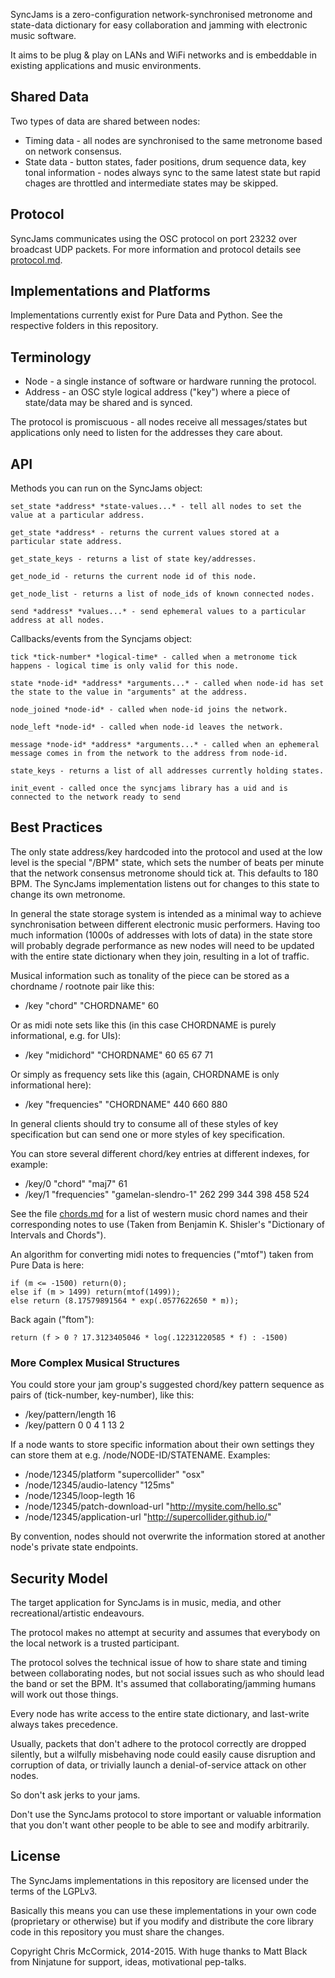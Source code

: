 SyncJams is a zero-configuration network-synchronised metronome and state-data dictionary for easy collaboration and jamming with electronic music software.

It aims to be plug & play on LANs and WiFi networks and is embeddable in existing applications and music environments.

## Shared Data ###

Two types of data are shared between nodes:

 * Timing data - all nodes are synchronised to the same metronome based on network consensus.
 * State data - button states, fader positions, drum sequence data, key tonal information - nodes always sync to the same latest state but rapid chages are throttled and intermediate states may be skipped.

## Protocol ##

SyncJams communicates using the OSC protocol on port 23232 over broadcast UDP packets. For more information and protocol details see [protocol.md](doc/protocol.md).

## Implementations and Platforms ##

Implementations currently exist for Pure Data and Python. See the respective folders in this repository.

## Terminology ##

 * Node - a single instance of software or hardware running the protocol.
 * Address - an OSC style logical address ("key") where a piece of state/data may be shared and is synced.

The protocol is promiscuous - all nodes receive all messages/states but applications only need to listen for the addresses they care about.

## API ##

Methods you can run on the SyncJams object:

	set_state *address* *state-values...* - tell all nodes to set the value at a particular address.
	
	get_state *address* - returns the current values stored at a particular state address.
	
	get_state_keys - returns a list of state key/addresses.
	
	get_node_id - returns the current node id of this node.
	
	get_node_list - returns a list of node_ids of known connected nodes.
	
	send *address* *values...* - send ephemeral values to a particular address at all nodes.

Callbacks/events from the Syncjams object:

	tick *tick-number* *logical-time* - called when a metronome tick happens - logical time is only valid for this node.
	
	state *node-id* *address* *arguments...* - called when node-id has set the state to the value in "arguments" at the address.
	
	node_joined *node-id* - called when node-id joins the network.
	
	node_left *node-id* - called when node-id leaves the network.
	
	message *node-id* *address* *arguments...* - called when an ephemeral message comes in from the network to the address from node-id.
	
	state_keys - returns a list of all addresses currently holding states.
	
	init_event - called once the syncjams library has a uid and is connected to the network ready to send

## Best Practices ##

The only state address/key hardcoded into the protocol and used at the low level is the special "/BPM" state, which sets the number of beats per minute that the network consensus metronome should tick at. This defaults to 180 BPM. The SyncJams implementation listens out for changes to this state to change its own metronome.

In general the state storage system is intended as a minimal way to achieve synchronisation between different electronic music performers. Having too much information (1000s of addresses with lots of data) in the state store will probably degrade performance as new nodes will need to be updated with the entire state dictionary when they join, resulting in a lot of traffic.

Musical information such as tonality of the piece can be stored as a chordname / rootnote pair like this:

 * /key "chord" "CHORDNAME" 60

Or as midi note sets like this (in this case CHORDNAME is purely informational, e.g. for UIs):

 * /key "midichord" "CHORDNAME" 60 65 67 71

Or simply as frequency sets like this (again, CHORDNAME is only informational here):

 * /key "frequencies" "CHORDNAME" 440 660 880

In general clients should try to consume all of these styles of key specification but can send one or more styles of key specification.

You can store several different chord/key entries at different indexes, for example:

 * /key/0 "chord" "maj7" 61
 * /key/1 "frequencies" "gamelan-slendro-1" 262 299 344 398 458 524

See the file [chords.md](doc/chords.md) for a list of western music chord names and their corresponding notes to use (Taken from Benjamin K. Shisler's "Dictionary of Intervals and Chords").

An algorithm for converting midi notes to frequencies ("mtof") taken from Pure Data is here:

	if (m <= -1500) return(0);
	else if (m > 1499) return(mtof(1499));
	else return (8.17579891564 * exp(.0577622650 * m));

Back again ("ftom"):

	return (f > 0 ? 17.3123405046 * log(.12231220585 * f) : -1500)

### More Complex Musical Structures ###

You could store your jam group's suggested chord/key pattern sequence as pairs of (tick-number, key-number), like this:

 * /key/pattern/length 16
 * /key/pattern 0 0 4 1 13 2

If a node wants to store specific information about their own settings they can store them at e.g. /node/NODE-ID/STATENAME. Examples:

 * /node/12345/platform "supercollider" "osx"
 * /node/12345/audio-latency "125ms"
 * /node/12345/loop-legth 16
 * /node/12345/patch-download-url "http://mysite.com/hello.sc"
 * /node/12345/application-url "http://supercollider.github.io/"

By convention, nodes should not overwrite the information stored at another node's private state endpoints.

## Security Model ##

The target application for SyncJams is in music, media, and other recreational/artistic endeavours.

The protocol makes no attempt at security and assumes that everybody on the local network is a trusted participant.

The protocol solves the technical issue of how to share state and timing between collaborating nodes, but not social issues such as who should lead the band or set the BPM. It's assumed that collaborating/jamming humans will work out those things.

Every node has write access to the entire state dictionary, and last-write always takes precedence.

Usually, packets that don't adhere to the protocol correctly are dropped silently, but a wilfully misbehaving node could easily cause disruption and corruption of data, or trivially launch a denial-of-service attack on other nodes.

So don't ask jerks to your jams.

Don't use the SyncJams protocol to store important or valuable information that you don't want other people to be able to see and modify arbitrarily.

## License ##

The SyncJams implementations in this repository are licensed under the terms of the LGPLv3.

Basically this means you can use these implementations in your own code (proprietary or otherwise) but if you modify and distribute the core library code in this repository you must share the changes.

Copyright Chris McCormick, 2014-2015. With huge thanks to Matt Black from Ninjatune for support, ideas, motivational pep-talks.
